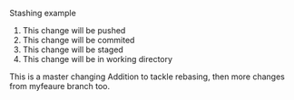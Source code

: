 Stashing example

1. This change will be pushed
2. This change will be commited 
3. This change will be staged
4. This change will be in working directory

This is a master changing
Addition to tackle rebasing, then more changes from myfeaure branch too.